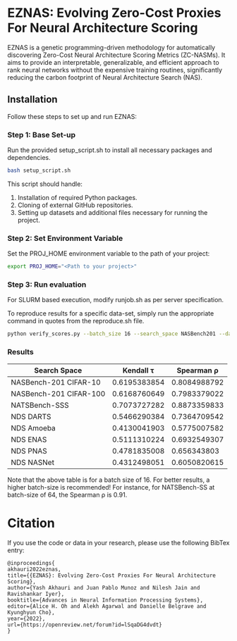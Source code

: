 # EZNAS: Evolving Zero-Cost Proxies For Neural Architecture Scoring

EZNAS is a genetic programming-driven methodology for automatically discovering Zero-Cost Neural Architecture Scoring Metrics (ZC-NASMs). It aims to provide an interpretable, generalizable, and efficient approach to rank neural networks without the expensive training routines, significantly reducing the carbon footprint of Neural Architecture Search (NAS).

## Installation

Follow these steps to set up and run EZNAS:

### Step 1: Base Set-up
Run the provided setup_script.sh to install all necessary packages and dependencies.

```bash
bash setup_script.sh
```

This script should handle:

1. Installation of required Python packages.
2. Cloning of external GitHub repositories.
3. Setting up datasets and additional files necessary for running the project.

### Step 2: Set Environment Variable

Set the PROJ_HOME environment variable to the path of your project:

```bash
export PROJ_HOME="<Path to your project>"
```

### Step 3: Run evaluation

For SLURM based execution, modify runjob.sh as per server specification.

To reproduce results for a specific data-set, simply run the appropriate command in quotes from the reproduce.sh file.

```bash
python verify_scores.py --batch_size 16 --search_space NASBench201 --dataset cifar10 --nds_space ''
```

### Results

| Search Space           | Kendall τ    | Spearman ρ   |
|------------------------|--------------|--------------|
| NASBench-201 CIFAR-10  | 0.6195383854 | 0.8084988792 |
| NASBench-201 CIFAR-100 | 0.6168760649 | 0.7983379022 |
| NATSBench-SSS          | 0.7073727282 | 0.8873359833 |
| NDS DARTS              | 0.5466290384 | 0.7364709542 |
| NDS Amoeba             | 0.4130041903 | 0.5775007582 |
| NDS ENAS               | 0.5111310224 | 0.6932549307 |
| NDS PNAS               | 0.4781835008 |  0.656343803 |
| NDS NASNet             | 0.4312498051 | 0.6050820615 |


Note that the above table is for a batch size of 16. For better results, a higher batch-size is recommended! For instance, for NATSBench-SS at batch-size of 64, the Spearman ρ is 0.91.

# Citation

If you use the code or data in your research, please use the following BibTex entry:

```
@inproceedings{
akhauri2022eznas,
title={{EZNAS}: Evolving Zero-Cost Proxies For Neural Architecture Scoring},
author={Yash Akhauri and Juan Pablo Munoz and Nilesh Jain and Ravishankar Iyer},
booktitle={Advances in Neural Information Processing Systems},
editor={Alice H. Oh and Alekh Agarwal and Danielle Belgrave and Kyunghyun Cho},
year={2022},
url={https://openreview.net/forum?id=lSqaDG4dvdt}
}
```
